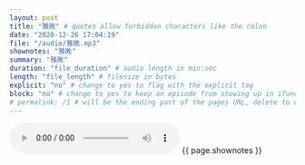 ```yaml
---
layout: post
title: "雅敗" # quotes allow forbidden characters like the colon
date: "2020-12-26 17:04:19"
file: "/audio/雅敗.mp3"
shownotes: "雅敗"
summary: "雅敗"
duration: "file_duration" # audio length in min:sec
length: "file_length" # filesize in bytes
explicit: "no" # change to yes to flag with the explicit tag
block: "no" # change to yes to keep an episode from showing up in iTunes
# permalink: /1 # will be the ending part of the pages URL, delete to default to the title
---
```


<audio controls>
<source src="{{site.url}}{{site.baseurl}}{{ page.file }}" type="audio/x-mp3">
Your browser does not support the audio element.
</audio>
{{ page.shownotes }}
